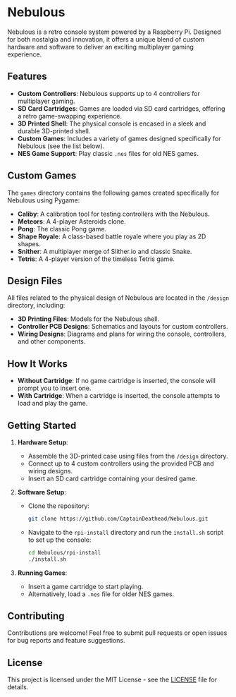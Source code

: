 # Nebulous

Nebulous is a retro console system powered by a Raspberry Pi. Designed for both nostalgia and innovation, it offers a unique blend of custom hardware and software to deliver an exciting multiplayer gaming experience.

## Features

- **Custom Controllers**: Nebulous supports up to 4 controllers for multiplayer gaming.
- **SD Card Cartridges**: Games are loaded via SD card cartridges, offering a retro game-swapping experience.
- **3D Printed Shell**: The physical console is encased in a sleek and durable 3D-printed shell.
- **Custom Games**: Includes a variety of games designed specifically for Nebulous (see the list below).
- **NES Game Support**: Play classic `.nes` files for old NES games.

## Custom Games

The `games` directory contains the following games created specifically for Nebulous using Pygame:

- **Caliby**: A calibration tool for testing controllers with the Nebulous.
- **Meteors**: A 4-player Asteroids clone.
- **Pong**: The classic Pong game.
- **Shape Royale**: A class-based battle royale where you play as 2D shapes.
- **Snither**: A multiplayer merge of Slither.io and classic Snake.
- **Tetris**: A 4-player version of the timeless Tetris game.

## Design Files

All files related to the physical design of Nebulous are located in the `/design` directory, including:

- **3D Printing Files**: Models for the Nebulous shell.
- **Controller PCB Designs**: Schematics and layouts for custom controllers.
- **Wiring Designs**: Diagrams and plans for wiring the console, controllers, and other components.

## How It Works

- **Without Cartridge**: If no game cartridge is inserted, the console will prompt you to insert one.
- **With Cartridge**: When a cartridge is inserted, the console attempts to load and play the game.

## Getting Started

1. **Hardware Setup**:
   - Assemble the 3D-printed case using files from the `/design` directory.
   - Connect up to 4 custom controllers using the provided PCB and wiring designs.
   - Insert an SD card cartridge containing your desired game.

2. **Software Setup**:
   - Clone the repository:
     ```bash
     git clone https://github.com/CaptainDeathead/Nebulous.git
     ```
   - Navigate to the `rpi-install` directory and run the `install.sh` script to set up the console:
     ```bash
     cd Nebulous/rpi-install
     ./install.sh
     ```

3. **Running Games**:
   - Insert a game cartridge to start playing.
   - Alternatively, load a `.nes` file for older NES games.

## Contributing

Contributions are welcome! Feel free to submit pull requests or open issues for bug reports and feature suggestions.

## License

This project is licensed under the MIT License - see the [LICENSE](LICENSE) file for details.
